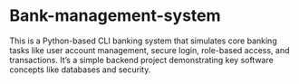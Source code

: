# Bank-management-system
This is a Python-based CLI banking system that simulates core banking tasks like user account management, secure login, role-based access, and transactions. It’s a simple backend project demonstrating key software concepts like databases and security.
